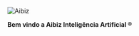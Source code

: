 ![Aibiz](https://github.com/aibiz-inteligencia/.github/logos/blob/08c72bddd41cacbd74fe4c73be06ffa0aae1c9f7/Aibiz%2001.png)

**Bem vindo a Aibiz Inteligência Artificial ®️**
